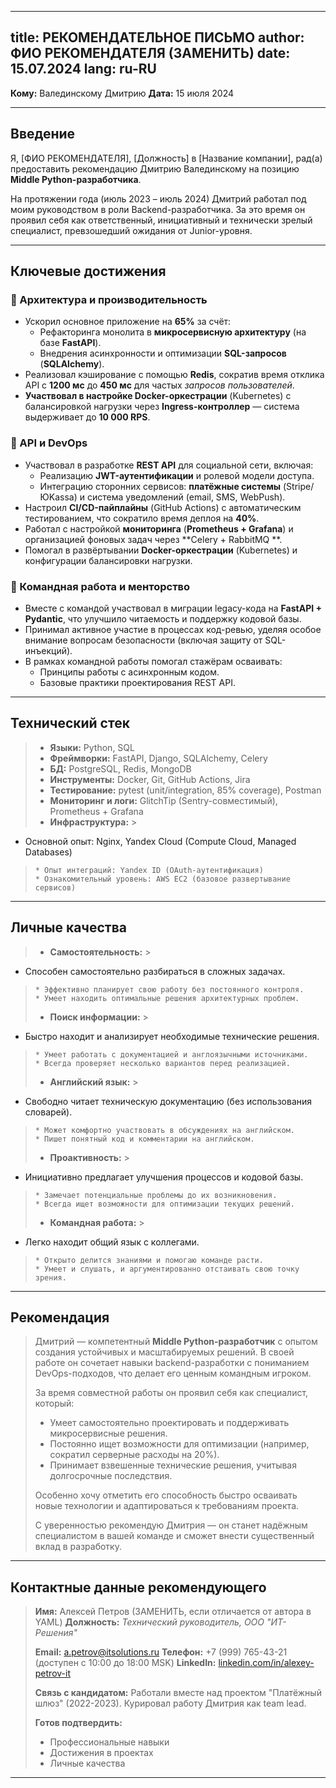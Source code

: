 
---
title: РЕКОМЕНДАТЕЛЬНОЕ ПИСЬМО
author: ФИО РЕКОМЕНДАТЕЛЯ (ЗАМЕНИТЬ)
date: 15.07.2024
lang: ru-RU
---

**Кому:** Валединскому Дмитрию
**Дата:** 15 июля 2024

---

## Введение

Я, [ФИО РЕКОМЕНДАТЕЛЯ], [Должность] в [Название компании], рад(а) предоставить рекомендацию Дмитрию Валединскому на
позицию **Middle Python-разработчика**.

На протяжении года (июль 2023 – июль 2024) Дмитрий работал под моим руководством в роли Backend-разработчика. За это
время он проявил себя как ответственный, инициативный и технически зрелый специалист, превзошедший ожидания от
Junior-уровня.

---

## Ключевые достижения

### 🔧 Архитектура и производительность

* Ускорил основное приложение на **65%** за счёт:
  * Рефакторинга монолита в **микросервисную архитектуру** (на базе **FastAPI**).
  * Внедрения асинхронности и оптимизации **SQL-запросов** (**SQLAlchemy**).
* Реализовал кэширование с помощью **Redis**, сократив время отклика API с **1200 мс** до **450 мс** для частых
  *запросов пользователей*.
* **Участвовал в настройке Docker-оркестрации** (Kubernetes) с балансировкой нагрузки через **Ingress-контроллер** —
  система выдерживает до **10 000 RPS**.

### 🚀 API и DevOps

* Участвовал в разработке **REST API** для социальной сети, включая:
  * Реализацию **JWT-аутентификации** и ролевой модели доступа.
  * Интеграцию сторонних сервисов: **платёжные системы** (Stripe/ЮKassa) и система уведомлений (email, SMS, WebPush).
* Настроил **CI/CD-пайплайны** (GitHub Actions) с автоматическим тестированием, что сократило время деплоя на **40%**.
* Работал с настройкой **мониторинга** (**Prometheus + Grafana**) и организацией фоновых задач через **Celery + RabbitMQ
  **.
* Помогал в развёртывании **Docker-оркестрации** (Kubernetes) и конфигурации балансировки нагрузки.

### 👥 Командная работа и менторство

* Вместе с командой участвовал в миграции legacy-кода на **FastAPI + Pydantic**, что улучшило читаемость и поддержку
  кодовой базы.
* Принимал активное участие в процессах код-ревью, уделяя особое внимание вопросам безопасности (включая защиту от
  SQL-инъекций).
* В рамках командной работы помогал стажёрам осваивать:
  * Принципы работы с асинхронным кодом.
  * Базовые практики проектирования REST API.

---

## Технический стек

> * **Языки:** Python, SQL
> * **Фреймворки:** FastAPI, Django, SQLAlchemy, Celery
> * **БД:** PostgreSQL, Redis, MongoDB
> * **Инструменты:** Docker, Git, GitHub Actions, Jira
> * **Тестирование:** pytest (unit/integration, 85% coverage), Postman
> * **Мониторинг и логи:** GlitchTip (Sentry-совместимый), Prometheus + Grafana
> * **Инфраструктура:**
    >
* Основной опыт: Nginx, Yandex Cloud (Compute Cloud, Managed Databases)
>     * Опыт интеграций: Yandex ID (OAuth-аутентификация)
>     * Ознакомительный уровень: AWS EC2 (базовое развертывание сервисов)

---

## Личные качества

> * **Самостоятельность:**
    >
* Способен самостоятельно разбираться в сложных задачах.
>     * Эффективно планирует свою работу без постоянного контроля.
>     * Умеет находить оптимальные решения архитектурных проблем.
> * **Поиск информации:**
    >
* Быстро находит и анализирует необходимые технические решения.
>     * Умеет работать с документацией и англоязычными источниками.
>     * Всегда проверяет несколько вариантов перед реализацией.
> * **Английский язык:**
    >
* Свободно читает техническую документацию (без использования словарей).
>     * Может комфортно участвовать в обсуждениях на английском.
>     * Пишет понятный код и комментарии на английском.
> * **Проактивность:**
    >
* Инициативно предлагает улучшения процессов и кодовой базы.
>     * Замечает потенциальные проблемы до их возникновения.
>     * Всегда ищет возможности для оптимизации текущих решений.
> * **Командная работа:**
    >
* Легко находит общий язык с коллегами.
>     * Открыто делится знаниями и помогаю команде расти.
>     * Умеет и слушать, и аргументированно отстаивать свою точку зрения.

---

## Рекомендация

> Дмитрий — компетентный **Middle Python-разработчик** с опытом создания устойчивых и масштабируемых решений. В своей
> работе он сочетает навыки backend-разработки с пониманием DevOps-подходов, что делает его ценным командным игроком.
>
> За время совместной работы он проявил себя как специалист, который:
>
> * Умеет самостоятельно проектировать и поддерживать микросервисные решения.
> * Постоянно ищет возможности для оптимизации (например, сократил серверные расходы на 20%).
> * Принимает взвешенные технические решения, учитывая долгосрочные последствия.
>
> Особенно хочу отметить его способность быстро осваивать новые технологии и адаптироваться к требованиям проекта.
>
> С уверенностью рекомендую Дмитрия — он станет надёжным специалистом в вашей команде и сможет внести существенный вклад
> в разработку.

---

## Контактные данные рекомендующего

> **Имя:** Алексей Петров (ЗАМЕНИТЬ, если отличается от автора в YAML)
> **Должность:** *Технический руководитель, ООО "ИТ-Решения"*
>
> **Email:** a.petrov@itsolutions.ru
> **Телефон:** +7 (999) 765-43-21 (доступен с 10:00 до 18:00 MSK)
> **LinkedIn:** [linkedin.com/in/alexey-petrov-it](https://linkedin.com/in/alexey-petrov-it)
>
> **Связь с кандидатом:**
> Работали вместе над проектом "Платёжный шлюз" (2022-2023). Курировал работу Дмитрия как team lead.
>
> **Готов подтвердить:**
> * Профессиональные навыки
> * Достижения в проектах
> * Личные качества

---

    